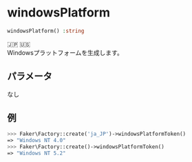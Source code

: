 # windowsPlatform
```php
windowsPlatform() :string
```
:jp: :us:  
Windowsプラットフォームを生成します。

## パラメータ
なし

## 例
```php
>>> Faker\Factory::create('ja_JP')->windowsPlatformToken()
=> "Windows NT 4.0"
>>> Faker\Factory::create()->windowsPlatformToken()
=> "Windows NT 5.2"
```
